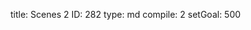 title:          Scenes 2
ID:             282
type:           md
compile:        2
setGoal:        500


